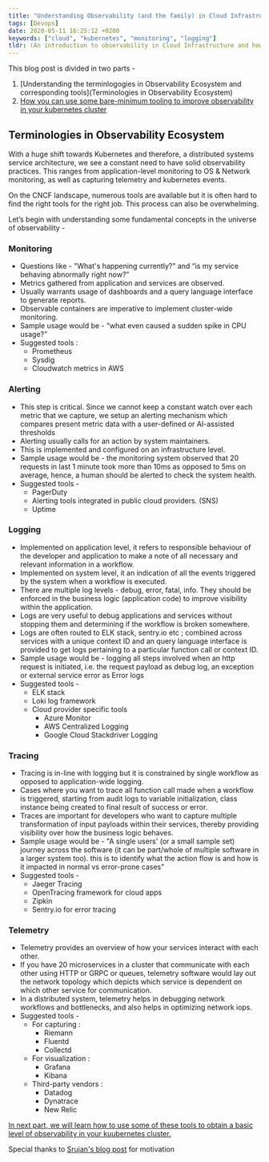 ```yaml
---
title: "Understanding Observability (and the family) in Cloud Infrastructure"
tags: [Devops]
date: 2020-05-11 16:25:12 +0200
keywords: ["cloud", "kubernetes", "monitoring", "logging"]
tldr: (An introduction to observability in Cloud Infrastructure and how to get started with basic set of tools. Explore Prometheus, Fluentd, Loki ..)
---
```


This blog post is divided in two parts - 
1. [Understanding the terminlogogies in Observability Ecosystem and corresponding tools](Terminologies in Observability Ecosystem)
2. [How you can use some bare-minimum tooling to improve observability in your kubernetes cluster](https://namc.in/posts/cloud-observability-ii/)

## Terminologies in Observability Ecosystem

With a huge shift towards Kubernetes and therefore, a distributed systems service architecture, we see a constant need to have solid observability practices. This ranges from application-level monitoring to OS & Network monitoring, as well as capturing telemetry and kubernetes events.

On the CNCF landscape, numerous tools are available but it is often hard to find the right tools for the right job. This process can also be overwhelming.

Let’s begin with understanding some fundamental concepts in the universe of observability -

### Monitoring

-   Questions like - "What's happening currently?" and “is my service behaving abnormally right now?”
-  Metrics gathered from application and services are observed.    
-   Usually warrants usage of dashboards and a query language interface to generate reports.
-   Observable containers are imperative to implement cluster-wide monitoring.
-   Sample usage would be - “what even caused a sudden spike in CPU usage?”
-   Suggested tools : 
	-   Prometheus
	-   Sysdig
	-   Cloudwatch metrics in AWS
    
### Alerting

-   This step is critical. Since we cannot keep a constant watch over each metric that we capture, we setup an alerting mechanism which compares present metric data with a user-defined or AI-assisted thresholds
-   Alerting usually calls for an action by system maintainers.
-   This is implemented and configured on an infrastructure level.
-   Sample usage would be - the monitoring system observed that 20 requests in last 1 minute took more than 10ms as opposed to 5ms on average, hence, a human should be alerted to check the system health.
-   Suggested tools -
	-   PagerDuty
	-   Alerting tools integrated in public cloud providers. (SNS)
	-   Uptime
	
### Logging

-   Implemented on application level, it refers to responsible behaviour of the developer and application to make a note of all necessary and relevant information in a workflow.
-   Implemented on system level, it an indication of all the events triggered by the system when a workflow is executed.
-   There are multiple log levels - debug, error, fatal, info. They should be enforced in the business logic (application code) to improve visibility within the application.
-   Logs are very useful to debug applications and services without stopping them and determining if the workflow is broken somewhere.
-   Logs are often routed to ELK stack, sentry.io etc ; combined across services with a unique context ID and an query language interface is provided to get logs pertaining to a particular function call or context ID.
-   Sample usage would be - logging all steps involved when an http request is initiated, i.e. the request payload as debug log, an exception or external service error as Error logs
-   Suggested tools -
	-   ELK stack
	-   Loki log framework
	-   Cloud provider specific tools
		-   Azure Monitor
		-   AWS Centralized Logging
		-   Google Cloud Stackdriver Logging
    
### Tracing

-   Tracing is in-line with logging but it is constrained by single workflow as opposed to application-wide logging.
-   Cases where you want to trace all function call made when a workflow is triggered, starting from audit logs to variable initialization, class instance being created to final result of success or error.
-   Traces are important for developers who want to capture multiple transformation of input payloads within their services, thereby providing visibility over how the business logic behaves.
-   Sample usage would be - "A single users' (or a small sample set) journey across the software (it can be part/whole of multiple software in a larger system too). this is to identify what the action flow is and how is it impacted in normal vs error-prone cases"
-   Suggested tools -
	-   Jaeger Tracing
	-   OpenTracing framework for cloud apps  
	-   Zipkin
	-   Sentry.io for error tracing

### Telemetry

-   Telemetry provides an overview of how your services interact with each other.
-   If you have 20 microservices in a cluster that communicate with each other using HTTP or GRPC or queues, telemetry software would lay out the network topology which depicts which service is dependent on which other service for communication.
-   In a distributed system, telemetry helps in debugging network workflows and bottlenecks, and also helps in optimizing network iops.
-   Suggested tools -
	-   For capturing :
		-   Riemann 
		-   Fluentd 
		-   Collectd
	-   For visualization :
		-   Grafana
		-   Kibana
	   -   Third-party vendors :
		    -   Datadog
		   -   Dynatrace
		   -   New Relic
		   
[In next part, we will learn how to use some of these tools to obtain a basic level of observability in your kuubernetes cluster.](https://namc.in/posts/cloud-observability-ii/)

Special thanks to [Srujan's blog post](https://acsrujan.net/monitoring-and-siblings/) for motivation
